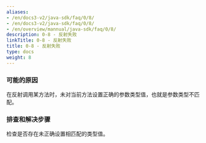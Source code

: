 ```yaml
---
aliases:
- /en/docs3-v2/java-sdk/faq/0/8/
- /en/docs3-v2/java-sdk/faq/0/8/
- /en/overview/mannual/java-sdk/faq/0/8/
description: 0-8 - 反射失败
linkTitle: 0-8 - 反射失败
title: 0-8 - 反射失败
type: docs
weight: 8
---
```








### 可能的原因

在反射调用某方法时，未对当前方法设置正确的参数类型值，也就是参数类型不匹配。

### 排查和解决步骤

检查是否存在未正确设置相匹配的类型值。

